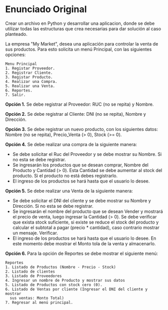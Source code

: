 # Enunciado Original

Crear un archivo en Python y desarrollar una aplicacion, donde se debe utilizar
todas las estructuras que crea necesarias para dar solución al caso planteado.

La empresa "My Market", desea una aplicación para controlar la venta de sus
productos. Para esto solicita un menú Principal, con las siguientes opciones:

    Menu Principal
    1. Registar Proveedor.
    2. Registrar Cliente.
    3. Registar Producto.
    4. Realizar una Compra.
    5. Realizar una Venta.
    6. Reportes.
    7. Salir.

**Opción 1.** Se debe registrar al Proveedor: RUC (no se repita) y Nombre.

**Opción 2.** Se debe registrar al Cliente: DNI (no se repita), Nombre y Dirección.

**Opción 3.** Se debe registrar un nuevo producto, con los siguientes datos: Nombre
(no se repita), Precio_Venta (> 0), Stock (>= 0).

**Opción 4.** Se debe realizar una compra de la siguiente manera:
- Se debe solicitar el Ruc del Proveedor y se debe mostrar su Nombre. Si no esta
  se debe registrar.
- Se ingresarán los productos que se desean comprar, Nombre del Producto y
  Cantidad (> 0). Esta Cantidad se debe aumentar al stock del producto. Si el
  producto no está debes registrarlo.
- El ingreso de los productos se hará hasta que el usuario lo desee.

**Opción 5.** Se debe realizar una Venta de la siguiente manera:
- Se debe solicitar el DNI del cliente y se debe mostrar su Nombre y Dirección. Si no
  esta se debe registrar.
- Se ingresarán el nombre del producto que se desean Vender y mostrará el precio de
  venta, luego ingresar la Cantidad (> 0). Se debe verificar que exista stock suficiente,
  si existe se reduce el stock del producto y calcular el subtotal a pagar
  (precio * cantidad), caso contrario mostrar un mensaje. Verificar.
- El ingreso de los productos se hará hasta que el usuario lo desee. En este momento
  debe mostrar el Monto tola de la venta y almacenarlo.

**Opción 6.** Para la opción de Reportes se debe mostrar el siguiente menú:

    Reportes
    1. Listado de Productos (Nombre - Precio - Stock)
    2. Listado de clientes
    3. Listado de Proveedores
    4. Ingresar un nombre de Producto y mostrar sus datos
    5. Listado de Productos con stock cero (0).
    6. Listado de Ventas por cliente (Ingresar el DNI del cliente y mostrar
      sus ventas: Monto Total)
    7. Regresar al menú principal.
